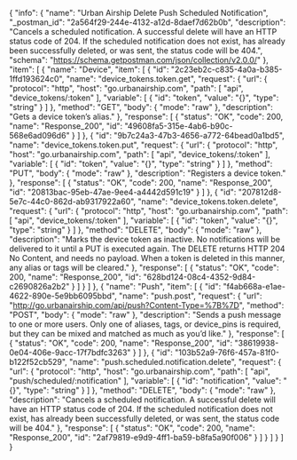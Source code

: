 {
  "info": {
    "name": "Urban Airship Delete Push Scheduled Notification",
    "_postman_id": "2a564f29-244e-4132-a12d-8daef7d62b0b",
    "description": "Cancels a scheduled notification.  A successful delete will have an HTTP status code of 204. If the scheduled notification does not exist, has already been successfully deleted, or was sent, the status code will be 404.",
    "schema": "https://schema.getpostman.com/json/collection/v2.0.0/"
  },
  "item": [
    {
      "name": "Device",
      "item": [
        {
          "id": "2c23eb2c-c835-4a0a-b385-1ffd193624c0",
          "name": "device_tokens.token.get",
          "request": {
            "url": {
              "protocol": "http",
              "host": "go.urbanairship.com",
              "path": [
                "api",
                "device_tokens/:token"
              ],
              "variable": [
                {
                  "id": "token",
                  "value": "{}",
                  "type": "string"
                }
              ]
            },
            "method": "GET",
            "body": {
              "mode": "raw"
            },
            "description": "Gets a device token’s alias."
          },
          "response": [
            {
              "status": "OK",
              "code": 200,
              "name": "Response_200",
              "id": "49608fa5-315e-4ab6-b90c-568e6ad096d6"
            }
          ]
        },
        {
          "id": "9b7c24a3-47b3-4656-a772-64bead0a1bd5",
          "name": "device_tokens.token.put",
          "request": {
            "url": {
              "protocol": "http",
              "host": "go.urbanairship.com",
              "path": [
                "api",
                "device_tokens/:token"
              ],
              "variable": [
                {
                  "id": "token",
                  "value": "{}",
                  "type": "string"
                }
              ]
            },
            "method": "PUT",
            "body": {
              "mode": "raw"
            },
            "description": "Registers a device token."
          },
          "response": [
            {
              "status": "OK",
              "code": 200,
              "name": "Response_200",
              "id": "20813bac-95eb-47ae-9ee4-a4442d591c19"
            }
          ]
        },
        {
          "id": "207812d8-5e7c-44c0-862d-ab9317922a60",
          "name": "device_tokens.token.delete",
          "request": {
            "url": {
              "protocol": "http",
              "host": "go.urbanairship.com",
              "path": [
                "api",
                "device_tokens/:token"
              ],
              "variable": [
                {
                  "id": "token",
                  "value": "{}",
                  "type": "string"
                }
              ]
            },
            "method": "DELETE",
            "body": {
              "mode": "raw"
            },
            "description": "Marks the device token as inactive. No notifications will be delivered to it until a PUT is executed again. The DELETE returns HTTP 204 No Content, and needs no payload. When a token is deleted in this manner, any alias or tags will be cleared."
          },
          "response": [
            {
              "status": "OK",
              "code": 200,
              "name": "Response_200",
              "id": "628bd124-08c4-4352-9d84-c2690826a2b2"
            }
          ]
        }
      ]
    },
    {
      "name": "Push",
      "item": [
        {
          "id": "f4ab668a-e1ae-4622-890e-5e9bb6095bbd",
          "name": "push.post",
          "request": {
            "url": "http://go.urbanairship.com/api/push?Content-Type=%7B%7D",
            "method": "POST",
            "body": {
              "mode": "raw"
            },
            "description": "Sends a push message to one or more users. Only one of aliases, tags, or device_pins is required, but they can be mixed and matched as much as you’d like."
          },
          "response": [
            {
              "status": "OK",
              "code": 200,
              "name": "Response_200",
              "id": "38619938-0e04-406e-9acc-17f7bdfc3263"
            }
          ]
        },
        {
          "id": "103b52a9-76f6-457a-81f0-b122f52cb529",
          "name": "push.scheduled.notification.delete",
          "request": {
            "url": {
              "protocol": "http",
              "host": "go.urbanairship.com",
              "path": [
                "api",
                "push/scheduled/:notification"
              ],
              "variable": [
                {
                  "id": "notification",
                  "value": "{}",
                  "type": "string"
                }
              ]
            },
            "method": "DELETE",
            "body": {
              "mode": "raw"
            },
            "description": "Cancels a scheduled notification.  A successful delete will have an HTTP status code of 204. If the scheduled notification does not exist, has already been successfully deleted, or was sent, the status code will be 404."
          },
          "response": [
            {
              "status": "OK",
              "code": 200,
              "name": "Response_200",
              "id": "2af79819-e9d9-4ff1-ba59-b8fa5a90f006"
            }
          ]
        }
      ]
    }
  ]
}